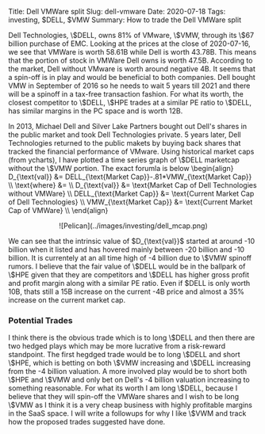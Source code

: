 Title: Dell VMWare split
Slug: dell-vmware
Date: 2020-07-18
Tags: investing, $DELL, $VMW
Summary: How to trade the Dell VMWare split

<p>
Dell Technologies, \$DELL, owns 81% of VMware, \$VMW, through its \$67 billion purchase of EMC. Looking at the prices at the close of 2020-07-16, we see that VMWare is worth 58.61B while Dell is worth 43.78B.
This means that the portion of stock in VMWare Dell owns is worth 47.5B. According to the market, Dell without VMware is worth around negative 4B. 
It seems that a spin-off is in play and would be beneficial to both companies. Dell bought VMW in September of 2016 so he needs to wait 5 years till 2021 and there will be a spinoff in a tax-free transaction fashion. 
For what its worth, the closest competitor to \$DELL, \$HPE trades at a similar PE ratio to \$DELL, has similar margins in the PC space and is worth 12B.
</p>

<p>
In 2013, Michael Dell and Silver Lake Partners bought out Dell's shares in the public market and took Dell Technologies private. 5 years later, Dell Technologies returned to the public makets by buying back shares that tracked the financial performance of VMware.
Using historical market caps (from ycharts), I have plotted a time series graph of \$DELL marketcap without the \$VMW portion. The exact forumla is below
\begin{align}
D_{\text{val}} &= DELL_{\text{Market Cap}}-.81*VMW_{\text{Market Cap}} \\
\text{where} &=  \\
D_{\text{val}} &= \text{Market Cap of Dell Technologies without VMWare} \\
DELL_{\text{Market Cap}} &= \text{Current Market Cap of Dell Technologies} \\
VMW_{\text{Market Cap}} &= \text{Current Market Cap of VMWare} \\
\end{align}
</p>

<center>
![Pelican](../images/investing/dell_mcap.png)
</center>

<p>
<p>
We can see that the intrinsic value of $D_{\text{val}}$ started at around -10 billion when it listed and has hovered mainly between -20 billion and -10 billion. It is currentely at an all time high of -4 billion due to \$VMW spinoff rumors. I believe that the fair value of \$DELL would be in the ballpark of
\$HPE given that they are competitors and \$DELL has higher gross profit and profit margin along with a similar PE ratio. Even if $DELL is only worth 10B, thats still a 15B increase on the current -4B price and almost a 35% increase on the current market cap.
</p>

<h3>Potential Trades</h3>
<p>
I think there is the obvious trade which is to long \$DELL and then there are two hedged plays which may be more lucrative from a risk-reward standpoint. 
The first hegdged trade would be to long \$DELL and short \$HPE, which is betting on both \$VMW increasing and \$DELL increasing from the -4 billion valuation. 
A more involved play would be to short both \$HPE and \$VMW and only bet on Dell's -4 billion valuation increasing to something reasonable.
For what its worth I am long \$DELL, because I believe that they will spin-off the VMWare shares and I wish to be long \$VMW as I think it is a very cheap business with highly profitable margins in the SaaS space. I will write a followups for why I like \$VWM and track how the proposed trades suggested have done.
</p>